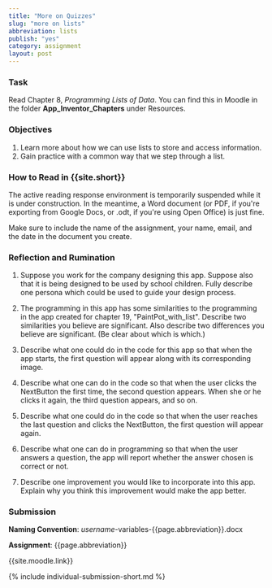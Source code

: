 ```yaml
---
title: "More on Quizzes"
slug: "more on lists"
abbreviation: lists
publish: "yes"
category: assignment
layout: post
---
```


### Task

Read Chapter 8, *Programming Lists of Data*. You can find this in Moodle in the folder **App\_Inventor\_Chapters** under Resources.

### Objectives

1. Learn more about how we can use lists to store and access information.
1. Gain practice with a common way that we step through a list.

### How to Read in {{site.short}}

The active reading response environment is temporarily suspended while it is under construction. In the meantime, a Word document (or PDF, if you're exporting from Google Docs, or .odt, if you're using Open Office) is just fine.

Make sure to include the name of the assignment, your name, email, and the date in the document you create.

### Reflection and Rumination

1. Suppose you work for the company designing this app.  Suppose also that it is being designed to be used by school children.  Fully describe one persona which could be used to guide your design process.

1. The programming in this app has some similarities to the programming in the app created for chapter 19, "PaintPot_with_list". Describe two similarities you believe are significant.  Also describe two differences you believe are significant.  (Be clear about which is which.)

1. Describe what one could do in the code for this app so that when the app starts, the first question will appear along with its corresponding image.

1. Describe what one can do in the code so that when the user clicks the NextButton the first time, the second question appears. When she or he clicks it again, the third question appears, and so on.

1. Describe what one could do in the code so that when the user reaches the last question and clicks the NextButton, the first question will appear again.

1. Describe what one can do in programming so that when the user answers a question, the app will report whether the answer chosen is correct or not.

1. Describe one improvement you would like to incorporate into this app.  Explain why you think this improvement would make the app better.

### Submission

**Naming Convention**: *username*-variables-{{page.abbreviation}}.docx

**Assignment**: {{page.abbreviation}}

{{site.moodle.link}}

{% include individual-submission-short.md %}

